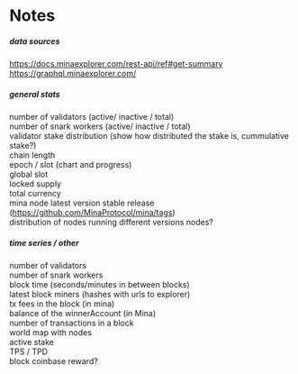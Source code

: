 # Notes
##### data sources
https://docs.minaexplorer.com/rest-api/ref#get-summary  
https://graphql.minaexplorer.com/  

##### general stats
number of validators (active/ inactive / total)  
number of snark workers (active/ inactive / total)  
validator stake distribution (show how distributed the stake is, cummulative stake?)  
chain length  
epoch / slot (chart and progress)  
global slot  
locked supply  
total currency  
mina node latest version stable release (https://github.com/MinaProtocol/mina/tags)  
distribution of nodes running different versions nodes?  

##### time series / other
number of validators  
number of snark workers  
block time (seconds/minutes in between blocks)  
latest block miners (hashes with urls to explorer)  
tx fees in the block (in mina)  
balance of the winnerAccount (in Mina)  
number of transactions in a block  
world map with nodes  
active stake  
TPS / TPD  
block coinbase reward?
